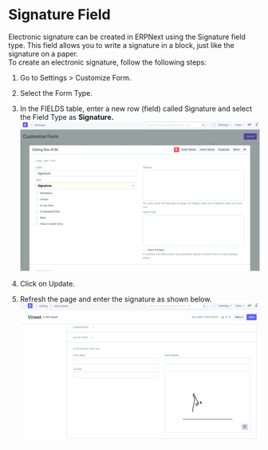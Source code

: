 
# Signature Field



Electronic signature can be created in ERPNext using the Signature field type. This field allows you to write a signature in a block, just like the signature on a paper.  
To create an electronic signature, follow the following steps:  
1) Go to Settings > Customize Form.  
2) Select the Form Type.  
3) In the FIELDS table, enter a new row (field) called Signature and select the Field Type as **Signature.**  
![](/files/dVwxt8w.png)  
  
4) Click on Update.  
5) Refresh the page and enter the signature as shown below.  
![](/files/omqI5yg.gif)


